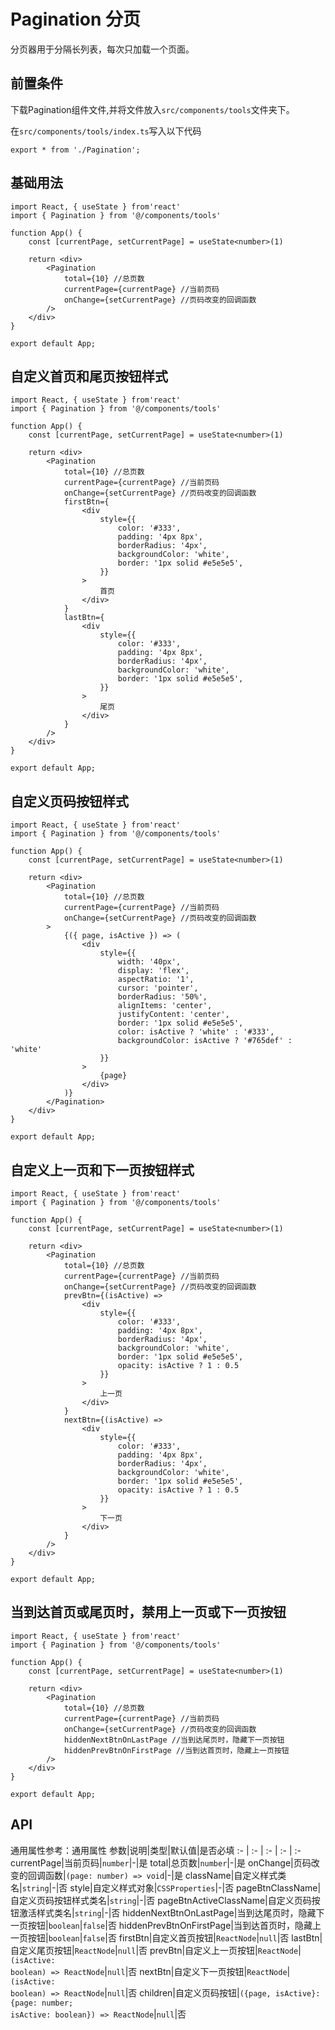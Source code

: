 # Pagination 分页
分页器用于分隔长列表，每次只加载一个页面。

## 前置条件
下载Pagination组件文件,并将文件放入`src/components/tools`文件夹下。

在`src/components/tools/index.ts`写入以下代码
```tsx
export * from './Pagination';
```

## 基础用法
```tsx
import React, { useState } from'react'
import { Pagination } from '@/components/tools'

function App() {
    const [currentPage, setCurrentPage] = useState<number>(1)

    return <div>
        <Pagination
            total={10} //总页数
            currentPage={currentPage} //当前页码
            onChange={setCurrentPage} //页码改变的回调函数
        />
    </div>
}

export default App;
```

## 自定义首页和尾页按钮样式
```tsx
import React, { useState } from'react'
import { Pagination } from '@/components/tools'

function App() {
    const [currentPage, setCurrentPage] = useState<number>(1)

    return <div>
        <Pagination
            total={10} //总页数
            currentPage={currentPage} //当前页码
            onChange={setCurrentPage} //页码改变的回调函数
            firstBtn={
                <div
                    style={{
                        color: '#333',
                        padding: '4px 8px',
                        borderRadius: '4px',
                        backgroundColor: 'white',
                        border: '1px solid #e5e5e5',
                    }}
                >
                    首页
                </div>
            }
            lastBtn={
                <div
                    style={{
                        color: '#333',
                        padding: '4px 8px',
                        borderRadius: '4px',
                        backgroundColor: 'white',
                        border: '1px solid #e5e5e5',
                    }}
                >
                    尾页
                </div>
            }
        />
    </div>
}

export default App;
```
## 自定义页码按钮样式
```tsx
import React, { useState } from'react'
import { Pagination } from '@/components/tools'

function App() {
    const [currentPage, setCurrentPage] = useState<number>(1)

    return <div>
        <Pagination
            total={10} //总页数
            currentPage={currentPage} //当前页码
            onChange={setCurrentPage} //页码改变的回调函数
        >
            {({ page, isActive }) => (
                <div
                    style={{
                        width: '40px',
                        display: 'flex',
                        aspectRatio: '1',
                        cursor: 'pointer',
                        borderRadius: '50%',
                        alignItems: 'center',
                        justifyContent: 'center',
                        border: '1px solid #e5e5e5',
                        color: isActive ? 'white' : '#333',
                        backgroundColor: isActive ? '#765def' : 'white'
                    }}
                >
                    {page}
                </div>
            )}
        </Pagination>
    </div>
}

export default App;
```

## 自定义上一页和下一页按钮样式
```tsx
import React, { useState } from'react'
import { Pagination } from '@/components/tools'

function App() {
    const [currentPage, setCurrentPage] = useState<number>(1)

    return <div>
        <Pagination
            total={10} //总页数
            currentPage={currentPage} //当前页码
            onChange={setCurrentPage} //页码改变的回调函数
            prevBtn={(isActive) =>
                <div
                    style={{
                        color: '#333',
                        padding: '4px 8px',
                        borderRadius: '4px',
                        backgroundColor: 'white',
                        border: '1px solid #e5e5e5',
                        opacity: isActive ? 1 : 0.5
                    }}
                >
                    上一页
                </div>
            }
            nextBtn={(isActive) =>
                <div
                    style={{
                        color: '#333',
                        padding: '4px 8px',
                        borderRadius: '4px',
                        backgroundColor: 'white',
                        border: '1px solid #e5e5e5',
                        opacity: isActive ? 1 : 0.5
                    }}
                >
                    下一页
                </div>
            }
        />
    </div>
}

export default App;
```

## 当到达首页或尾页时，禁用上一页或下一页按钮
```tsx
import React, { useState } from'react'
import { Pagination } from '@/components/tools'

function App() {
    const [currentPage, setCurrentPage] = useState<number>(1)

    return <div>
        <Pagination
            total={10} //总页数
            currentPage={currentPage} //当前页码
            onChange={setCurrentPage} //页码改变的回调函数
            hiddenNextBtnOnLastPage //当到达尾页时，隐藏下一页按钮
            hiddenPrevBtnOnFirstPage //当到达首页时，隐藏上一页按钮
        />
    </div>
}

export default App;
```

## API
通用属性参考：通用属性
参数|说明|类型|默认值|是否必填
:- | :- | :- | :- | :-
currentPage|当前页码|<code>number</code>|-|是
total|总页数|<code>number</code>|-|是
onChange|页码改变的回调函数|<code>(page: number) => void</code>|-|是
className|自定义样式类名|<code>string</code>|-|否
style|自定义样式对象|<code>CSSProperties</code>|-|否
pageBtnClassName|自定义页码按钮样式类名|<code>string</code>|-|否
pageBtnActiveClassName|自定义页码按钮激活样式类名|<code>string</code>|-|否
hiddenNextBtnOnLastPage|当到达尾页时，隐藏下一页按钮|<code>boolean</code>|<code>false</code>|否
hiddenPrevBtnOnFirstPage|当到达首页时，隐藏上一页按钮|<code>boolean</code>|<code>false</code>|否
firstBtn|自定义首页按钮|<code>ReactNode</code>|<code>null</code>|否
lastBtn|自定义尾页按钮|<code>ReactNode</code>|<code>null</code>|否
prevBtn|自定义上一页按钮|<code>ReactNode</code>\|<code>(isActive: boolean) => ReactNode</code>|<code>null</code>|否
nextBtn|自定义下一页按钮|<code>ReactNode</code>\|<code>(isActive: boolean) => ReactNode</code>|<code>null</code>|否
children|自定义页码按钮|<code>({page, isActive}: {page: number; isActive: boolean}) => ReactNode</code>|<code>null</code>|否
